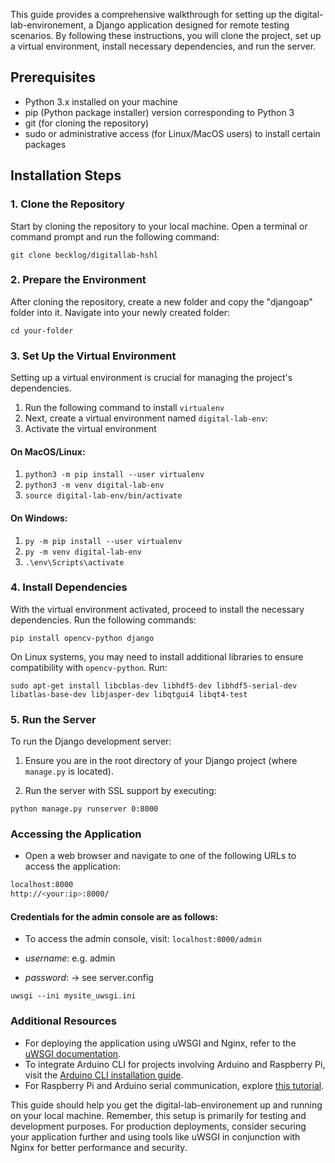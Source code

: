 This guide provides a comprehensive walkthrough for setting up the digital-lab-environement, a Django application designed for remote testing scenarios. By following these instructions, you will clone the project, set up a virtual environment, install necessary dependencies, and run the server.

## Prerequisites

- Python 3.x installed on your machine
- pip (Python package installer) version corresponding to Python 3
- git (for cloning the repository)
- sudo or administrative access (for Linux/MacOS users) to install certain packages

## Installation Steps

### 1. Clone the Repository

Start by cloning the repository to your local machine. Open a terminal or command prompt and run the following command:
 
`git clone becklog/digitallab-hshl`


### 2. Prepare the Environment

After cloning the repository, create a new folder and copy the "djangoap" folder into it. Navigate into your newly created folder:
 

`cd your-folder`

### 3. Set Up the Virtual Environment

Setting up a virtual environment is crucial for managing the project's dependencies. 
1. Run the following command to install `virtualenv`
2. Next, create a virtual environment named `digital-lab-env`:
3. Activate the virtual environment
#### On MacOS/Linux:

1. `python3 -m pip install --user virtualenv`
2. `python3 -m venv digital-lab-env`
3. `source digital-lab-env/bin/activate`
#### On Windows:

1. `py -m pip install --user virtualenv`
2. `py -m venv digital-lab-env`
3. `.\env\Scripts\activate`

### 4. Install Dependencies

With the virtual environment activated, proceed to install the necessary dependencies. Run the following commands:

 
```
pip install opencv-python django
```

On Linux systems, you may need to install additional libraries to ensure compatibility with `opencv-python`. Run:

 
```
sudo apt-get install libcblas-dev libhdf5-dev libhdf5-serial-dev libatlas-base-dev libjasper-dev libqtgui4 libqt4-test
```

### 5. Run the Server

To run the Django development server:

1. Ensure you are in the root directory of your Django project (where `manage.py` is located).
    
2. Run the server with SSL support by executing:
    

 
`python manage.py runserver 0:8000`

### Accessing the Application

- Open a web browser and navigate to one of the following URLs to access the application:


```bash
localhost:8000
http://<your:ip>:8000/
```

#### Credentials for the admin console are as follows:
- To access the admin console, visit:
`localhost:8000/admin`

- _username_: e.g. admin
- _password_: -> see server.config

```
uwsgi --ini mysite_uwsgi.ini
```
### Additional Resources

- For deploying the application using uWSGI and Nginx, refer to the [uWSGI documentation](https://uwsgi-docs.readthedocs.io/en/latest/tutorials/Django_and_nginx.html).
- To integrate Arduino CLI for projects involving Arduino and Raspberry Pi, visit the [Arduino CLI installation guide](https://arduino.github.io/arduino-cli/0.19/installation/).
- For Raspberry Pi and Arduino serial communication, explore [this tutorial](https://roboticsbackend.com/raspberry-pi-arduino-serial-communication/).

This guide should help you get the digital-lab-environement up and running on your local machine. Remember, this setup is primarily for testing and development purposes. For production deployments, consider securing your application further and using tools like uWSGI in conjunction with Nginx for better performance and security.
